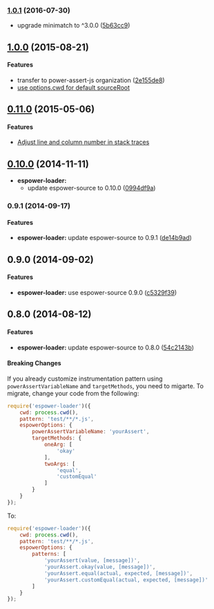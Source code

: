 ### [1.0.1](https://github.com/power-assert-js/espower-loader/releases/tag/v1.0.1) (2016-07-30)


  * upgrade minimatch to ^3.0.0 ([5b63cc9](https://github.com/power-assert-js/espower-loader/commit/5b63cc9f3cb6a48678b0d676fecc02076bfb4e0e))


## [1.0.0](https://github.com/power-assert-js/espower-loader/releases/tag/v1.0.0) (2015-08-21)


#### Features

  * transfer to power-assert-js organization ([2e155de8](https://github.com/power-assert-js/espower-loader/commit/2e155de84900584ae678c4a9d413b92ffe5051ee))
  * [use options.cwd for default sourceRoot](https://github.com/power-assert-js/espower-loader/pull/4)


## [0.11.0](https://github.com/power-assert-js/espower-loader/releases/tag/v0.11.0) (2015-05-06)


#### Features

* [Adjust line and column number in stack traces](https://github.com/power-assert-js/espower-loader/pull/3)


## [0.10.0](https://github.com/power-assert-js/espower-loader/releases/tag/v0.10.0) (2014-11-11)


* **espower-loader:**
  * update espower-source to 0.10.0 ([0994df9a](https://github.com/power-assert-js/espower-loader/commit/0994df9a82129bee712543f80bc94b16fe83f23f))


### 0.9.1 (2014-09-17)


#### Features

* **espower-loader:** update espower-source to 0.9.1 ([de14b9ad](https://github.com/power-assert-js/espower-loader/commit/de14b9ad5cc6d12a8193529fe6344608d2e23eaf))


## 0.9.0 (2014-09-02)


#### Features

* **espower-loader:** use espower-source 0.9.0 ([c5329f39](https://github.com/power-assert-js/espower-loader/commit/c5329f397d4ab8e434a1788d0fa1c2eb7670a25c))


## 0.8.0 (2014-08-12)


#### Features

* **espower-loader:** update espower-source to 0.8.0 ([54c2143b](https://github.com/power-assert-js/espower-loader/commit/54c2143bba3966aaf61f1a4d331f3543257f9222))


#### Breaking Changes

If you already customize instrumentation pattern using `powerAssertVariableName` and `targetMethods`, you need to migarte. To migrate, change your code from the following:

```javascript
require('espower-loader')({
    cwd: process.cwd(),
    pattern: 'test/**/*.js',
    espowerOptions: {
        powerAssertVariableName: 'yourAssert',
        targetMethods: {
            oneArg: [
                'okay'
            ],
            twoArgs: [
                'equal',
                'customEqual'
            ]
        }
    }
});
```

To:

```javascript
require('espower-loader')({
    cwd: process.cwd(),
    pattern: 'test/**/*.js',
    espowerOptions: {
        patterns: [
            'yourAssert(value, [message])',
            'yourAssert.okay(value, [message])',
            'yourAssert.equal(actual, expected, [message])',
            'yourAssert.customEqual(actual, expected, [message])'
        ]
    }
});
```
